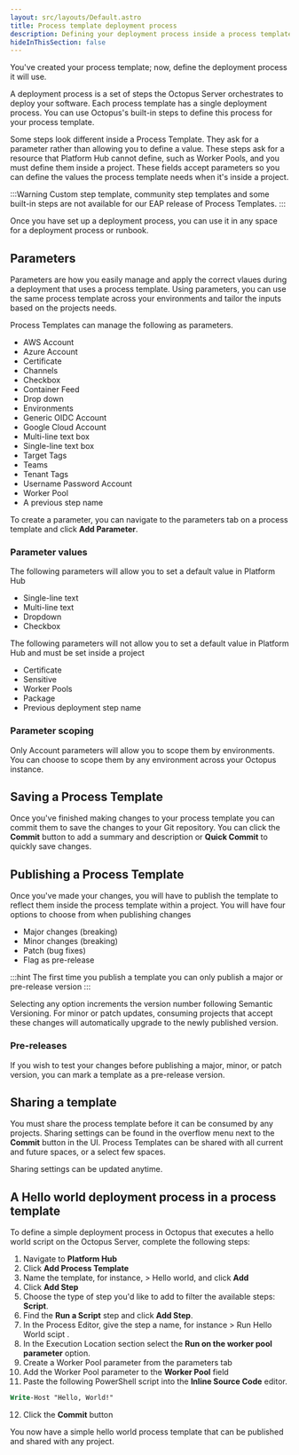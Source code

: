 ```yaml
---
layout: src/layouts/Default.astro
title: Process template deployment process
description: Defining your deployment process inside a process template
hideInThisSection: false
---
```


You've created your process template; now, define the deployment process it will use.

A deployment process is a set of steps the Octopus Server orchestrates to deploy your software. Each process template has a single deployment process. You can use Octopus's built-in steps to define this process for your process template.

Some steps look different inside a Process Template. They ask for a parameter rather than allowing you to define a value. These steps ask for a resource that Platform Hub cannot define, such as Worker Pools, and you must define them inside a project. These fields accept parameters so you can define the values the process template needs when it's inside a project.


:::Warning
Custom step template, community step templates and some built-in steps are not available for our EAP release of Process Templates.
:::


Once you have set up a deployment process, you can use it in any space for a deployment process or runbook.

## Parameters
Parameters are how you easily manage and apply the correct vlaues during a deployment that uses a process template. Using parameters, you can use the same process template across your environments and tailor the inputs based on the projects needs.

Process Templates can manage the following as parameters. 
- AWS Account
- Azure Account
- Certificate 
- Channels
- Checkbox
- Container Feed
- Drop down 
- Environments
- Generic OIDC Account
- Google Cloud Account
- Multi-line text box
- Single-line text box
- Target Tags
- Teams
- Tenant Tags
- Username Password Account
- Worker Pool
- A previous step name

To create a parameter, you can navigate to the parameters tab on a process template and click **Add Parameter**. 

### Parameter values

The following parameters will allow you to set a default value in Platform Hub
- Single-line text
- Multi-line text
- Dropdown
- Checkbox

The following parameters will not allow you to set a default value in Platform Hub and must be set inside a project 
- Certificate
- Sensitive 
- Worker Pools
- Package
- Previous deployment step name

### Parameter scoping 
Only Account parameters will allow you to scope them by environments. You can choose to scope them by any environment across your Octopus instance. 

## Saving a Process Template
Once you've finished making changes to your process template you can commit them to save the changes to your Git repository. You can click the **Commit** button to add a summary and description or **Quick Commit** to quickly save changes. 

## Publishing a Process Template
Once you've made your changes, you will have to publish the template to reflect them inside the process template within a project. You will have four options to choose from when publishing changes
- Major changes (breaking)
- Minor changes (breaking) 
- Patch (bug fixes)
- Flag as pre-release 

:::hint
The first time you publish a template you can only publish a major or pre-release version
:::

Selecting any option increments the version number following Semantic Versioning. For minor or patch updates, consuming projects that accept these changes will automatically upgrade to the newly published version.

### Pre-releases
If you wish to test your changes before publishing a major, minor, or patch version, you can mark a template as a pre-release version.

## Sharing a template
You must share the process template before it can be consumed by any projects. Sharing settings can be found in the overflow menu next to the **Commit** button in the UI. Process Templates can be shared with all current and future spaces, or a select few spaces.

Sharing settings can be updated anytime.

## A Hello world deployment process in a process template

To define a simple deployment process in Octopus that executes a hello world script on the Octopus Server, complete the following steps: 

1. Navigate to **Platform Hub**
2. Click **Add Process Template**
3. Name the template, for instance, > Hello world, and click **Add**
4. Click **Add Step** 
5. Choose the type of step you'd like to add to filter the available steps: **Script**.
6. Find the **Run a Script** step and click **Add Step**.
7. In the Process Editor, give the step a name, for instance > Run Hello World scipt . 
8. In the Execution Location section select the **Run on the worker pool parameter** option. 
9. Create a Worker Pool parameter from the parameters tab 
10. Add the Worker Pool parameter to the **Worker Pool** field
11. Paste the following PowerShell script into the **Inline Source Code** editor. 


~~~ps
Write-Host "Hello, World!" 
~~~

12. Click the **Commit** button

You now have a simple hello world process template that can be published and shared with any project.